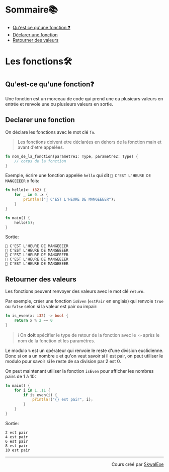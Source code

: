 # Sommaire📚
- [Qu'est ce qu'une fonction ❓](#quest-ce-quune-fonction)
- [Déclarer une fonction](#declarer-une-fonction)
- [Retourner des valeurs](#retourner-des-valeurs)


# Les fonctions🛠️
## Qu'est-ce qu'une fonction❓
Une fonction est un morceau de code qui prend une ou plusieurs valeurs en entrée et renvoie une ou plusieurs valeurs en sortie.
## Declarer une fonction
On déclare les fonctions avec le mot clé `fn`.
> Les fonctions doivent etre déclarées en dehors de la fonction main et avant d'etre appelées.
```rust
fn nom_de_la_fonction(parametre1: Type, parametre2: Type) {
    // corps de la fonction
}
```

Exemple, écrire une fonction appelée `hello` qui dit `🔔 C'EST L'HEURE DE MANGEEEER` x fois:
```rust
fn hello(x: i32) {
    for _ in 0..x {
        println!("🔔 C'EST L'HEURE DE MANGEEEER");
    }
}

fn main() {
    hello(5);
}
```
Sortie:
```
🔔 C'EST L'HEURE DE MANGEEEER
🔔 C'EST L'HEURE DE MANGEEEER
🔔 C'EST L'HEURE DE MANGEEEER
🔔 C'EST L'HEURE DE MANGEEEER
🔔 C'EST L'HEURE DE MANGEEEER
```

## Retourner des valeurs
Les fonctions peuvent renvoyer des valeurs avec le mot clé `return`.

Par exemple, créer une fonction `isEven` (`estPair` en englais) qui renvoie `true` ou `false` selon si la valeur est pair ou impair:
```rust
fn is_even(x: i32) -> bool {
    return x % 2 == 0
}
```
> ℹ️ On **doit** spécifier le type de retour de la fonction avec le `->`  après le nom de la fonction et les paramètres.

Le modulo `%` est un opérateur qui renvoie le reste d'une division euclidienne.
Donc si on a un nombre `x` et qu'on veut savoir si il est pair, on peut utiliser le modulo pour savoir si le reste de sa division par 2 est 0.

On peut maintenant utiliser la fonction `isEven` pour afficher les nombres pairs de 1 à 10:
```rust
fn main() {
    for i in 1..11 {
        if is_even(i) {
            println!("{} est pair", i);
        }
    }
}
```
Sortie:
```
2 est pair
4 est pair
6 est pair
8 est pair
10 est pair
```


<!--

---

<p align="right"><a href="https://github.com/SkwalExe/apprendre-rust/tree/main/cours/les-fonctions">Section suivante ⏭️</a></p>
-->

---


<p align="right">Cours créé par <a href="https://github.com/SkwalExe/" target="_blank">SkwalExe</a></p>